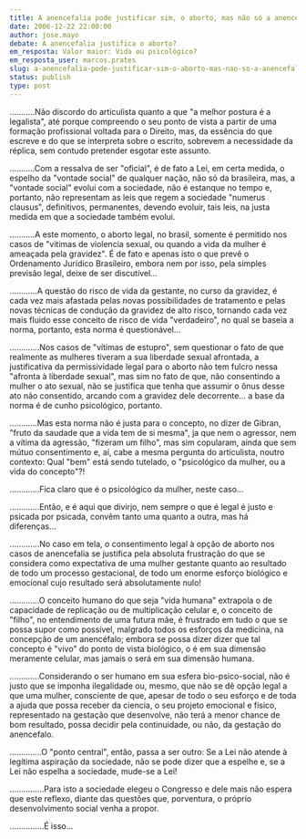 ```yaml
---
title: A anencefalia pode justificar sim, o aborto, mas não só a anencefalia!
date: 2006-12-22 22:00:00
author: jose.mayo
debate: A anencefalia justifica o aborto? 
em_resposta: Valor maior: Vida ou psicológico?
em_resposta_user: marcos.prates
slug: a-anencefalia-pode-justificar-sim-o-aborto-mas-nao-so-a-anencefalia
status: publish 
type: post
---
```


...........Não discordo do articulista quanto a que "a melhor postura é a legalista", até porque compreendo o seu ponto de vista a partir de uma formação profissional voltada para o Direito, mas, da essência do que escreve e do que se interpreta sobre o escrito, sobrevem a necessidade da réplica, sem contudo pretender esgotar este assunto.  

...........Com a ressalva de ser "oficial", é de fato a Lei, em certa medida, o espelho da "vontade social" de qualquer nação, não só da brasileira, mas, a "vontade social" evolui com a sociedade, não é estanque no tempo e, portanto, não representam as leis que regem a sociedade "numerus clausus", definitivos, permanentes, devendo evoluir, tais leis, na justa medida em que a sociedade também evolui.  

...........A este momento, o aborto legal, no brasil, somente é permitido nos casos de "vitimas de violencia sexual, ou quando a vida da mulher é ameaçada pela gravidez". É de fato e apenas isto o que prevê o Ordenamento Jurídico Brasileiro, embora nem por isso, pela simples previsão legal, deixe de ser discutível...  

............A questão do risco de vida da gestante, no curso da gravidez, é cada vez mais afastada pelas novas possibilidades de tratamento e pelas novas técnicas de condução da gravidez de alto risco, tornando cada vez mais fluido esse conceito de risco de vida "verdadeiro", no qual se baseia a norma, portanto, esta norma é questionável...  

.............Nos casos de "vítimas de estupro", sem questionar o fato de que realmente as mulheres tiveram a sua liberdade sexual afrontada, a justificativa da permissividade legal para o aborto não tem fulcro nessa "afronta à liberdade sexual", mas sim no fato de que, não consentindo a mulher o ato sexual, não se justifica que tenha que assumir o ônus desse ato não consentido, arcando com a gravidez dele decorrente... a base da norma é de cunho psicológico, portanto.   

............Mas esta norma não é justa para o concepto, no dizer de Gibran, "fruto da saudade que a vida tem de si mesma", ja que nem o agressor, nem a vítima da agressão, "fizeram um filho", mas sim copularam, ainda que sem mútuo consentimento e, aí, cabe a mesma pergunta do articulista, noutro contexto: Qual "bem" está sendo tutelado, o "psicológico da mulher, ou a vida do concepto"?!  

.............Fica claro que é o psicológico da mulher, neste caso...  

.............Então, e é aqui que divirjo, nem sempre o que é legal é justo e psicada por psicada, convêm tanto uma quanto a outra, mas há diferenças...  

.............No caso em tela, o consentimento legal à opção de aborto nos casos de anencefalia se justifica pela absoluta frustração do que se considera como expectativa de uma mulher gestante quanto ao resultado de todo um processo gestacional, de todo um enorme esforço biológico e emocional cujo resultado será absolutamente nulo!  

.............O conceito humano do que seja "vida humana" extrapola o de capacidade de replicação ou de multiplicação celular e, o conceito de "filho", no entendimento de uma futura mãe, é frustrado em tudo o que se possa supor como possível, malgrado todos os esforços da medicina, na concepção de um anencéfalo; embora se possa dizer dizer que tal concepto é "vivo" do ponto de vista biológico, o é em sua dimensão meramente celular, mas jamais o será em sua dimensão humana.  

.............Considerando o ser humano em sua esfera bio-psico-social, não é justo que se imponha ilegalidade ou, mesmo, que não se dê opção legal a que uma mulher, consciente de que, apesar de todo o seu esforço e de toda a ajuda que possa receber da ciencia, o seu projeto emocional e físico, representado na gestação que desenvolve, não terá a menor chance de bom resultado, possa decidir pela continuidade, ou não, da gestação do anencefalo.  

..............O "ponto central", então, passa a ser outro: Se a Lei não atende à legítima aspiração da sociedade, não se pode dizer que a espelhe e, se a Lei não espelha a sociedade, mude-se a Lei!  

...............Para isto a sociedade elegeu o Congresso e dele mais não espera que este reflexo, diante das questões que, porventura, o próprio desenvolvimento social venha a propor.  

...............É isso...   


